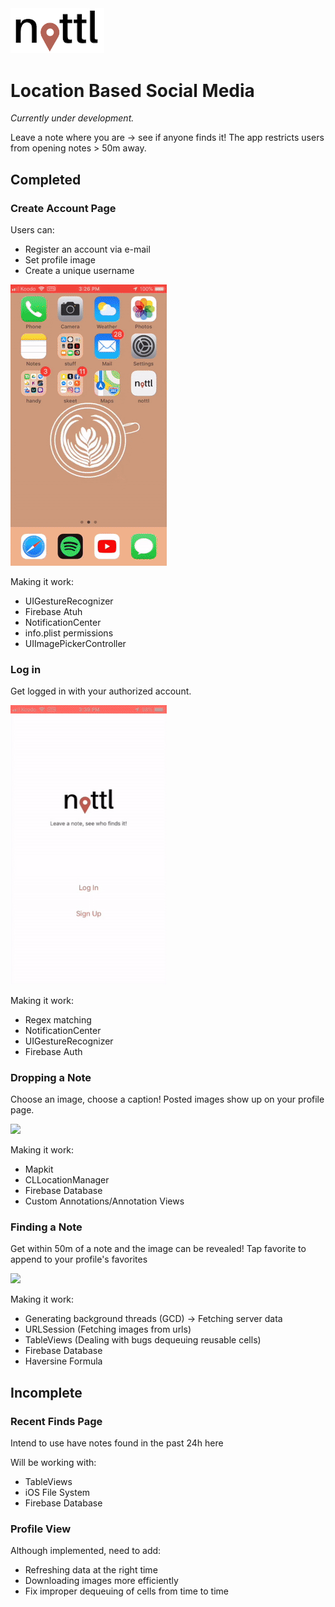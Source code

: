 <img src="gifs/logo.png" width="150">

# Location Based Social Media

*Currently under development.*

Leave a note where you are -> see if anyone finds it!
The app restricts users from opening notes > 50m away.

## Completed

### Create Account Page

Users can:
- Register an account via e-mail
- Set profile image
- Create a unique username

<img src="gifs/signing_up.gif" width="250">

Making it work:
- UIGestureRecognizer
- Firebase Atuh
- NotificationCenter
- info.plist permissions
- UIImagePickerController

### Log in

Get logged in with your authorized account.

<img src="gifs/loggin_in.gif" width="250">

Making it work:
- Regex matching
- NotificationCenter
- UIGestureRecognizer
- Firebase Auth

### Dropping a Note

Choose an image, choose a caption!
Posted images show up on your profile page.

<img src="gifs/creating_note.gif" width="250">

Making it work:
- Mapkit
- CLLocationManager
- Firebase Database
- Custom Annotations/Annotation Views

### Finding a Note

Get within 50m of a note and the image can be revealed!
Tap favorite to append to your profile's favorites

<img src="gifs/finding_note.gif" width="250">

Making it work:
- Generating background threads (GCD) -> Fetching server data
- URLSession (Fetching images from urls)
- TableViews (Dealing with bugs dequeuing reusable cells)
- Firebase Database
- Haversine Formula

## Incomplete

### Recent Finds Page

Intend to use have notes found in the past 24h here

Will be working with:
- TableViews
- iOS File System
- Firebase Database

### Profile View

Although implemented, need to add:
- Refreshing data at the right time
- Downloading images more efficiently
- Fix improper dequeuing of cells from time to time


